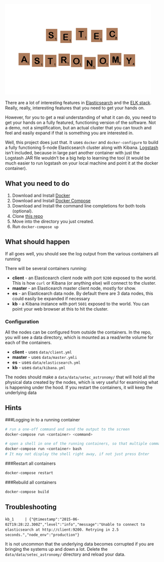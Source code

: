 ![setec_astronomy](https://github.com/morgango/seatec_astronomy/blob/master/setec.gif)

There are a lot of interesting features in [Elasticsearch](http://elastic.co) and the [ELK stack](https://www.elastic.co/webinars/introduction-elk-stack).  Really, really, interesting features that you need to get your hands on.

However, for you to get a real understanding of what it can do, you need to get your hands on a fully featured, functioning version of the software.  Not a demo, not a simplification, but an actual cluster that you can touch and feel and easily expand if that is something you are interested in. 

Well, this project does just that.  It uses `docker` and `docker-configure` to build a fully functioning 5-node Elasticsearch cluster along with Kibana.  [Logstash](http://logstash.net) isn’t included, because in large part another container with just the Logstash JAR file wouldn’t be a big help to learning the tool (it would be much easier to run logstash on your local machine and point it at the docker container).


## What you need to do

1. Download and Install [Docker](https://docs.docker.com/installation/)
1. Download and Install [Docker Compose](https://docs.docker.com/compose/install/)
3. Download and Install the command line completions for both tools (optional).
4. Clone [this repo](https://github.com/morgango/seatec_astronomy.git)
5. Move into the directory you just created.
6. Run `docker-compose up`


## What should happen

If all goes well, you should see the log output from the various containers all running

There will be several containers running:

* **client** - an Elasticearch client node with port `9200` exposed to the world.  This is how `curl` or Kibana (or anything else) will connect to the cluster.
* **master** - an Elasticearch master client node, mostly for show.
* **es<n>** - an Elasticearch data node.  By default there are 3 data nodes, this could easily be expanded if necessary 
* **kb** - a Kibana instance with port `5601` exposed to the world.  You can point your web browser at this to hit the cluster.

### Configuration

All the nodes can be configured from outside the containers.  In the repo, you will see a data directory, which is mounted as a read/write volume for each of the containers.

* **client** -  uses `data/client.yml`
* **master** -  uses `data/master.ymli`
* **es<n>** - uses `data/elasticsearch.yml`
* **kb** - uses `data/kibana.yml`

The nodes should make a `data/data/setec_astronomy/` that will hold all the physical data created by the nodes, which is very useful for examining what is happening under the hood.  If you restart the containers, it will keep the underlying data

## Hints

###Logging in to a running container

``` bash
# run a one-off command and send the output to the screen
docker-compose run <container> <command>
```

``` bash
# open a shell in one of the running containers, so that multiple commands can be run
docker-compose run <container> bash
# It may not display the shell right away, if not just press Enter
```

###Restart all containers

``` bash
docker-compose restart
```
###Rebuild all containers

``` bash
docker-compose build
```

## Troubleshooting

`kb_1     | {"@timestamp":"2015-06-02T19:28:22.300Z","level":"info","message":"Unable to connect to elasticsearch at http://client:9200. Retrying in 2.5 seconds.","node_env":"production"}`

It is not uncommon that the underlying data becomes corrupted if you are bringing the systems up and down a lot.  Delete the `data/data/setec_astronomy/` directory and reload your data.





